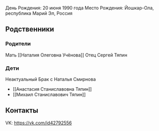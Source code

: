 День Рождения: 20 июня 1990 года
Место Рождения: Йошкар-Ола, республика Марий Эл, Россия

## Родственники

### Родители
Мать [[Наталия Олеговна Учёнова]]
Отец Сергей Тяпин

### Дети
Неактуальный Брак с Наталья Смирнова
- [[Анастасия Станиславовна Тяпин]]
- [[Михаил Станиславович Тяпин]]

## Контакты
VK: https://vk.com/id42792556